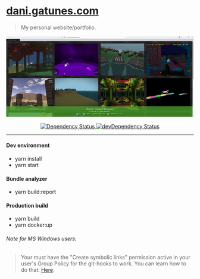 [dani.gatunes.com](https://dani.gatunes.com/)
===

> My personal website/portfolio.

[![screenshot](screenshot.jpg)](https://dani.gatunes.com/)

<div align="center">
  <!-- Dependency Status -->
  <a href="https://david-dm.org/danielesteban/dani.gatunes.com">
    <img src="https://david-dm.org/danielesteban/dani.gatunes.com/status.svg" alt="Dependency Status" />
  </a>
  <!-- devDependency Status -->
  <a href="https://david-dm.org/danielesteban/dani.gatunes.com?type=dev">
    <img src="https://david-dm.org/danielesteban/dani.gatunes.com/dev-status.svg" alt="devDependency Status" />
  </a>
</div>

---

#### Dev environment

 * yarn install
 * yarn start

#### Bundle analyzer

 * yarn build:report

#### Production build

 * yarn build
 * yarn docker:up

###### Note for MS Windows users:

> Your must have the "Create symbolic links" permission active in your user's Group Policy for the git-hooks to work. You can learn how to do that: [Here](https://superuser.com/a/105381).
